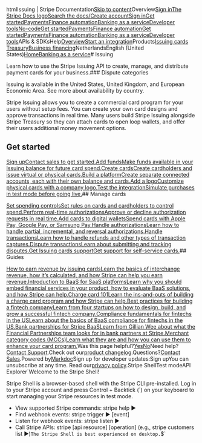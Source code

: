 htmlIssuing | Stripe Documentation[Skip to content](#main-content)Overview[Sign in](https://dashboard.stripe.com/login?redirect=https%3A%2F%2Fdocs.stripe.com%2Fissuing)[The Stripe Docs logo](/)[Search the docs/](#)[Create account](https://dashboard.stripe.com/register/issuing)[Sign in](https://dashboard.stripe.com/login?redirect=https%3A%2F%2Fdocs.stripe.com%2Fissuing)[Get started](/get-started)[Payments](/payments)[Finance automation](/finance-automation)[Banking as a service](/financial-services)[Developer tools](/development)[No-code](/no-code)[Get started](/get-started)[Payments](/payments)[Finance automation](/finance-automation)[](#)[Get started](/get-started)[Payments](/payments)[Finance automation](/finance-automation)[Banking as a service](/financial-services)[Developer tools](/development)[](#)APIs & SDKsHelp[Overview](/docs/financial-services)[Start an integration](#)Products[Issuing cards](#)
[Treasury](#)[Business financing](#)NetherlandsEnglish (United States)[](#)[](#)[Home](/docs)[Banking as a service](/docs/financial-services)# Issuing

Learn how to use the Stripe Issuing API to create, manage, and distribute payment cards for your business.### Dispute categories

Issuing is available in the United States, United Kingdom, and European Economic Area. See more about availability by country.

Stripe Issuing allows you to create a commercial card program for your users without setup fees. You can create your own card designs and approve transactions in real time. Many users build Stripe Issuing alongside Stripe Treasury so they can attach cards to open loop wallets, and offer their users additional money movement options.

## Get started

[Sign upContact sales to get started.](/contact/sales)[Add fundsMake funds available in your Issuing balance for future card spend.](/issuing/funding/balance)[Create cardsCreate cardholders and issue virtual or physical cards.](/issuing/cards)[Build a platformCreate separate connected accounts, each with their own balance and cards.](/issuing/connect)[Add a logoCustomize physical cards with a company logo.](/issuing/cards/physical)[Test the integrationSimulate purchases in test mode before going live.](/issuing/testing)## Manage cards

[Set spending controlsSet rules on cards and cardholders to control spend.](/issuing/controls/spending-controls)[Perform real-time authorizationsApprove or decline authorization requests in real time.](/issuing/controls/real-time-authorizations)[Add cards to digital walletsSpend cards with Apple Pay, Google Pay, or Samsung Pay.](/issuing/cards/digital-wallets)[Handle authorizationsLearn how to handle partial, incremental, and reversal authorizations.](/issuing/purchases/authorizations)[Handle transactionsLearn how to handle refunds and other types of transaction captures.](/issuing/purchases/transactions)[Dispute transactionsLearn about submitting and tracking disputes.](/issuing/purchases/disputes)[Get Issuing cards supportGet support for self-service cards.](/issuing/cards/get-support)## Guides

[How to earn revenue by issuing cardsLearn the basics of interchange revenue, how it’s calculated, and how Stripe can help you earn revenue.](https://stripe.com/guides/earn-revenue-by-issuing-cards)[Introduction to BaaS for SaaS platformsLearn why you should embed financial services in your product, how to evaluate BaaS solutions, and how Stripe can help.](https://stripe.com/guides/introduction-to-banking-as-a-service)[Charge card 101Learn the ins-and-outs of building a charge card program and how Stripe can help.](https://stripe.com/guides/charge-cards-101)[Best practices for building a fintech companyLearn from four startups on how to design, build, and grow a successful fintech company.](https://stripe.com/guides/building-a-fintech-company)[Compliance fundamentals for fintechs in the USLearn about the basics of BaaS compliance for fintechs in the US.](https://stripe.com/guides/overview-of-compliance-fundamentals-for-fintechs-in-us)[Bank partnerships for Stripe BaaSLearn from Gillian Wee about what the Financial Partnerships team looks for in bank partners at Stripe.](https://stripe.com/guides/gillian-wee-on-bank-partnership-for-stripe-baas)[Merchant category codes (MCCs)Learn what they are and how you can use them to enhance your card program.](https://stripe.com/guides/merchant-category-codes)Was this page helpful?[Yes](#)[No](#)Need help?[Contact Support](https://support.stripe.com/).Check out our[product changelog](https://stripe.com/blog/changelog).Questions?[Contact Sales](https://stripe.com/contact/sales).Powered by[Markdoc](https://markdoc.dev)Sign up for developer updates:Sign upYou can unsubscribe at any time. Read our[privacy policy](https://stripe.com/privacy).Stripe ShellTest modeAPI Explorer[](https://stripe.com/docs/stripe-cli#install)`Welcome to the Stripe Shell!

Stripe Shell is a browser-based shell with the Stripe CLI pre-installed. Log in to your
Stripe account and press Control + Backtick (`) on your keyboard to start managing your Stripe
resources in test mode.

- View supported Stripe commands: stripe help ▶️
- Find webhook events: stripe trigger ▶️ [event]
- Listen for webhook events: stripe listen ▶
- Call Stripe APIs: stripe [api resource] [operation] (e.g., stripe customers list ▶️)`The Stripe Shell is best experienced on desktop.`$`